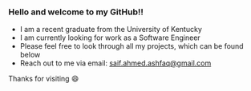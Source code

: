 ### Hello and welcome to my GitHub‼️
-  I am a recent graduate from the University of Kentucky
-  I am currently looking for work as a Software Engineer
-  Please feel free to look through all my projects, which can be found below 
-  Reach out to me via email: saif.ahmed.ashfaq@gmail.com

Thanks for visiting 😄
<!--
**sashfaq64/sashfaq64** is a ✨ _special_ ✨ repository because its `README.md` (this file) appears on your GitHub profile.

Here are some ideas to get you started:

- 🔭 I’m currently working on ...
- 🌱 I’m currently learning ...
- 👯 I’m looking to collaborate on ...
- 🤔 I’m looking for help with ...
- 💬 Ask me about ...
- 📫 How to reach me: ...
- 😄 Pronouns: ...
- ⚡ Fun fact: ...
-->
